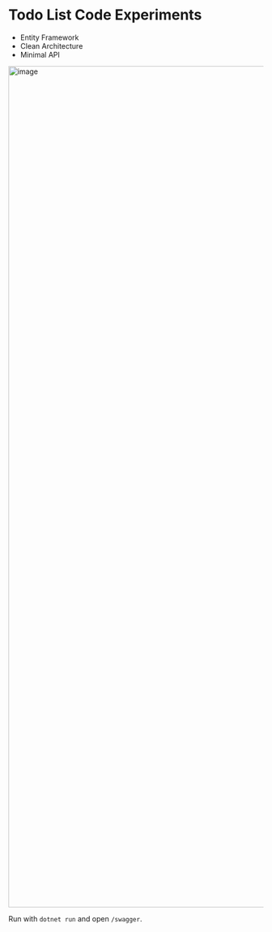 # Todo List Code Experiments

- Entity Framework
- Clean Architecture
- Minimal API

<img width="1658" alt="image" src="https://github.com/user-attachments/assets/a9046cc6-99c7-4eea-93b9-66a48a547e80" />

Run with `dotnet run` and open `/swagger`.
